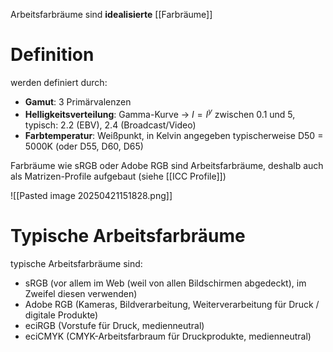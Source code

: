 Arbeitsfarbräume sind **idealisierte** [[Farbräume]]


# Definition
werden definiert durch:
- **Gamut**: 3 Primärvalenzen
- **Helligkeitsverteilung**: Gamma-Kurve -> $I = I^y$
  zwischen 0.1 und 5, typisch: 2.2 (EBV), 2.4 (Broadcast/Video)
- **Farbtemperatur**: Weißpunkt, in Kelvin angegeben
  typischerweise D50 = 5000K (oder D55, D60, D65)

Farbräume wie sRGB oder Adobe RGB sind Arbeitsfarbräume, deshalb auch als Matrizen-Profile aufgebaut (siehe [[ICC Profile]])

![[Pasted image 20250421151828.png]]

# Typische Arbeitsfarbräume

typische Arbeitsfarbräume sind:
- sRGB (vor allem im Web (weil von allen Bildschirmen abgedeckt), im Zweifel diesen verwenden)
- Adobe RGB (Kameras, Bildverarbeitung, Weiterverarbeitung für Druck / digitale Produkte)
- eciRGB (Vorstufe für Druck, medienneutral)
- eciCMYK (CMYK-Arbeitsfarbraum für Druckprodukte, medienneutral)

